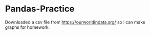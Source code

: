 # Pandas-Practice
Downloaded a csv file from https://ourworldindata.org/ so I can make graphs for homework.
